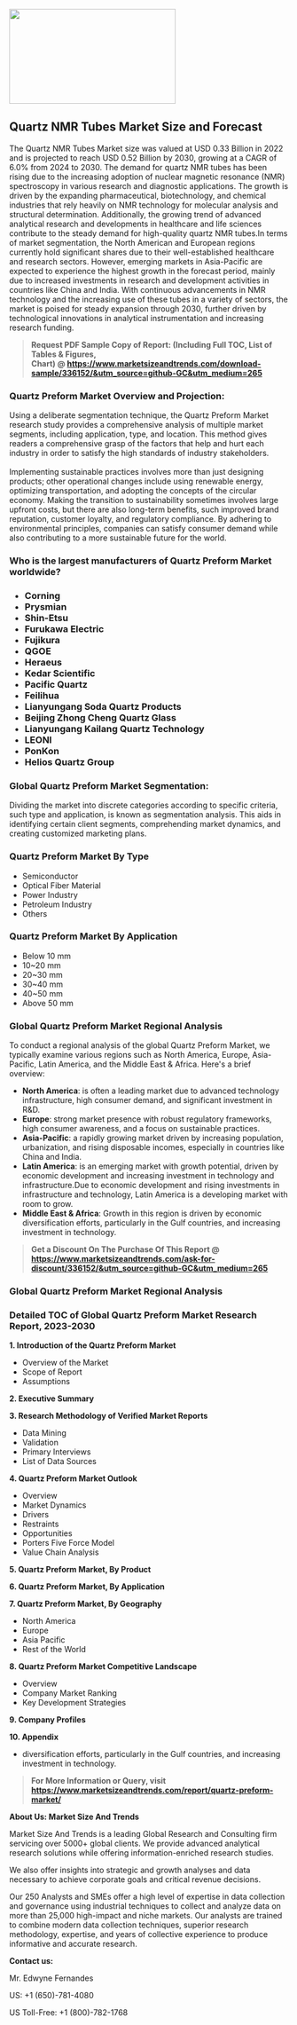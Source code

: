 <p><img class="alignnone size-medium wp-image-20088" src="https://ffe5etoiles.com/wp-content/uploads/2024/12/MST1-300x171.png" alt="" width="300" height="171" /></p><h2>Quartz NMR Tubes Market Size and Forecast</h2><p>The Quartz NMR Tubes Market size was valued at USD 0.33 Billion in 2022 and is projected to reach USD 0.52 Billion by 2030, growing at a CAGR of 6.0% from 2024 to 2030. The demand for quartz NMR tubes has been rising due to the increasing adoption of nuclear magnetic resonance (NMR) spectroscopy in various research and diagnostic applications. The growth is driven by the expanding pharmaceutical, biotechnology, and chemical industries that rely heavily on NMR technology for molecular analysis and structural determination. Additionally, the growing trend of advanced analytical research and developments in healthcare and life sciences contribute to the steady demand for high-quality quartz NMR tubes.In terms of market segmentation, the North American and European regions currently hold significant shares due to their well-established healthcare and research sectors. However, emerging markets in Asia-Pacific are expected to experience the highest growth in the forecast period, mainly due to increased investments in research and development activities in countries like China and India. With continuous advancements in NMR technology and the increasing use of these tubes in a variety of sectors, the market is poised for steady expansion through 2030, further driven by technological innovations in analytical instrumentation and increasing research funding.</p></p><blockquote id="" class=""><strong>Request PDF Sample Copy of Report: (Including Full TOC, List of Tables &amp; Figures, Chart)&nbsp;@&nbsp;<strong><a href="https://www.marketsizeandtrends.com/download-sample/336152/&utm_source=github-GC&utm_medium=265" target="_blank">https://www.marketsizeandtrends.com/download-sample/336152/&utm_source=github-GC&utm_medium=265</a></strong></strong></blockquote><h3 id="" class="">Quartz Preform Market&nbsp;Overview and Projection:</h3><p id="" class="">Using a deliberate segmentation technique, the Quartz Preform Market research study provides a comprehensive analysis of multiple market segments, including application, type, and location. This method gives readers a comprehensive grasp of the factors that help and hurt each industry in order to satisfy the high standards of industry stakeholders. <br /> <br />Implementing sustainable practices involves more than just designing products; other operational changes include using renewable energy, optimizing transportation, and adopting the concepts of the circular economy. Making the transition to sustainability sometimes involves large upfront costs, but there are also long-term benefits, such improved brand reputation, customer loyalty, and regulatory compliance. By adhering to environmental principles, companies can satisfy consumer demand while also contributing to a more sustainable future for the world.</p><h3 id="" class="">Who is the largest manufacturers of&nbsp;Quartz Preform Market worldwide?</h3><h3 class=""><p><ul><li>Corning </li><li> Prysmian </li><li> Shin-Etsu </li><li> Furukawa Electric </li><li> Fujikura </li><li> QGOE </li><li> Heraeus </li><li> Kedar Scientific </li><li> Pacific Quartz </li><li> Feilihua </li><li> Lianyungang Soda Quartz Products </li><li> Beijing Zhong Cheng Quartz Glass </li><li> Lianyungang Kailang Quartz Technology </li><li> LEONI </li><li> PonKon </li><li> Helios Quartz Group</li></ul></p></h3><h3 id="" class="">Global&nbsp;Quartz Preform Market Segmentation:</h3><p id="" class="">Dividing the market into discrete categories according to specific criteria, such type and application, is known as segmentation analysis. This aids in identifying certain client segments, comprehending market dynamics, and creating customized marketing plans.</p><h3 id="" class="">Quartz Preform Market&nbsp;By Type</h3><p><p><ul><li>Semiconductor</li><li> Optical Fiber Material</li><li> Power Industry</li><li> Petroleum Industry</li><li> Others</p></li></ul></p></p><h3 id="" class="">Quartz Preform Market&nbsp;By Application</h3><p class=""><p><ul><li>Below 10 mm</li><li> 10~20 mm</li><li> 20~30 mm</li><li> 30~40 mm</li><li> 40~50 mm</li><li> Above 50 mm</li></ul></p></p><h3 id="" class="">Global Quartz Preform Market Regional Analysis</h3><p id="" class="">To conduct a regional analysis of the global Quartz Preform Market, we typically examine various regions such as North America, Europe, Asia-Pacific, Latin America, and the Middle East &amp; Africa. Here's a brief overview:</p><ul><li><strong>North America</strong>: is often a leading market due to advanced technology infrastructure, high consumer demand, and significant investment in R&amp;D.</li><li><strong>Europe</strong>: strong market presence with robust regulatory frameworks, high consumer awareness, and a focus on sustainable practices.</li><li><strong>Asia-Pacific</strong>: a rapidly growing market driven by increasing population, urbanization, and rising disposable incomes, especially in countries like China and India.</li><li><strong>Latin America</strong>: is an emerging market with growth potential, driven by economic development and increasing investment in technology and infrastructure.Due to economic development and rising investments in infrastructure and technology, Latin America is a developing market with room to grow.</li><li><strong>Middle East &amp; Africa</strong>: Growth in this region is driven by economic diversification efforts, particularly in the Gulf countries, and increasing investment in technology.</li></ul><blockquote id="" class=""><strong>Get a Discount On The Purchase Of This Report @ <strong><a href="https://www.marketsizeandtrends.com/ask-for-discount/336152/&utm_source=github-GC&utm_medium=265" target="_blank">https://www.marketsizeandtrends.com/ask-for-discount/336152/&utm_source=github-GC&utm_medium=265</a></strong></strong></blockquote><h3 id="" class="">Global Quartz Preform Market Regional Analysis</h3><h3 id="" class="">Detailed TOC of Global Quartz Preform Market Research Report, 2023-2030</h3><p id="" class=""><strong>1. Introduction of the Quartz Preform Market</strong></p><ul><li>Overview of the Market</li><li>Scope of Report</li><li>Assumptions</li></ul><p id="" class=""><strong>2. Executive Summary</strong></p><p id="" class=""><strong>3. Research Methodology of Verified Market Reports</strong></p><ul><li>Data Mining</li><li>Validation</li><li>Primary Interviews</li><li>List of Data Sources</li></ul><p id="" class=""><strong>4. Quartz Preform Market Outlook</strong></p><ul><li>Overview</li><li>Market Dynamics</li><li>Drivers</li><li>Restraints</li><li>Opportunities</li><li>Porters Five Force Model</li><li>Value Chain Analysis</li></ul><p id="" class=""><strong>5. Quartz Preform Market, By Product</strong></p><p id="" class=""><strong>6. Quartz Preform Market, By Application</strong></p><p id="" class=""><strong>7. Quartz Preform Market, By Geography</strong></p><ul><li>North America</li><li>Europe</li><li>Asia Pacific</li><li>Rest of the World</li></ul><p id="" class=""><strong>8. Quartz Preform Market Competitive Landscape</strong></p><ul><li>Overview</li><li>Company Market Ranking</li><li>Key Development Strategies</li></ul><p id="" class=""><strong>9. Company Profiles</strong></p><p id="" class=""><strong>10. Appendix</strong></p><ul><li>diversification efforts, particularly in the Gulf countries, and increasing investment in technology.</li></ul><blockquote id="" class=""><strong>For More Information or Query, visit <strong><strong><a href="https://www.marketsizeandtrends.com/report/quartz-preform-market/" target="_blank">https://www.marketsizeandtrends.com/report/quartz-preform-market/</a></strong></strong></strong></blockquote><p id="" class=""><strong>About Us: Market Size And Trends</strong></p><p id="" class="">Market Size And Trends is a leading Global Research and Consulting firm servicing over 5000+ global clients. We provide advanced analytical research solutions while offering information-enriched research studies.</p><p id="" class="">We also offer insights into strategic and growth analyses and data necessary to achieve corporate goals and critical revenue decisions.</p><p id="" class="">Our 250 Analysts and SMEs offer a high level of expertise in data collection and governance using industrial techniques to collect and analyze data on more than 25,000 high-impact and niche markets. Our analysts are trained to combine modern data collection techniques, superior research methodology, expertise, and years of collective experience to produce informative and accurate research.</p><p id="" class=""><strong>Contact us:</strong></p><p id="" class="">Mr. Edwyne Fernandes</p><p id="" class="">US: +1 (650)-781-4080</p><p id="" class="">US Toll-Free: +1 (800)-782-1768</p>
